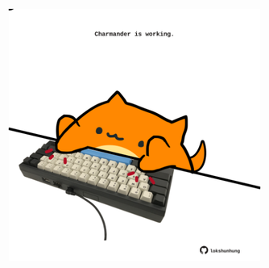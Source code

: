 <!-- built at 24/06/2022, 08:01:03 UTC -->
<p align="center">
  <img width="500" height="500" src="./ReadmeImage.svg">
</p>
